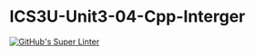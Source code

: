 # ICS3U-Unit3-04-Cpp-Interger

[![GitHub's Super Linter](https://github.com/lily-liu-17/ICS3U-Unit3-04-Cpp-Interger/workflows/GitHub's%20Super%20Linter/badge.svg)](https://github.com/lily-liu-17/ICS3U-Unit3-04-Cpp-Interger/actions)
